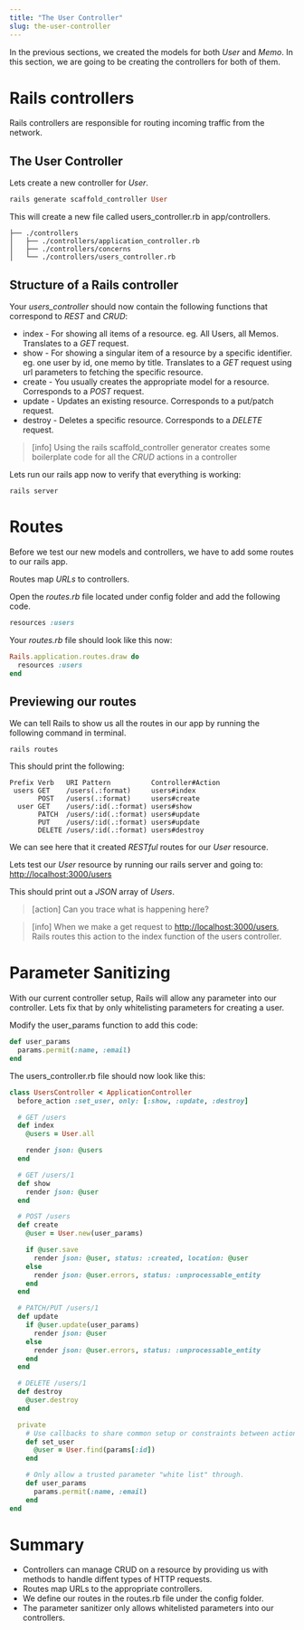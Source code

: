 ```yaml
---
title: "The User Controller"
slug: the-user-controller
---
```


In the previous sections, we created the models for both _User_ and _Memo_. In this section, we are going to be creating the controllers for both of them.

# Rails controllers

Rails controllers are responsible for routing incoming traffic from the network.

## The User Controller

Lets create a new controller for _User_.

```ruby
rails generate scaffold_controller User
```

This will create a new file called users_controller.rb in app/controllers.

```
├── ./controllers
│   ├── ./controllers/application_controller.rb
│   ├── ./controllers/concerns
│   └── ./controllers/users_controller.rb
```


## Structure of a Rails controller

Your _users_controller_ should now contain the following functions that correspond to _REST_ and _CRUD_:

- index - For showing all items of a resource. eg. All Users, all Memos. Translates to a _GET_ request.
- show - For showing a singular item of a resource by a specific identifier. eg. one user by id, one memo by title. Translates to a _GET_ request using url parameters to fetching the specific resource.
- create - You usually creates the appropriate model for a resource. Corresponds to a _POST_ request.
- update - Updates an existing resource. Corresponds to a put/patch request.
- destroy - Deletes a specific resource. Corresponds to a _DELETE_ request.

> [info]
> Using the rails scaffold_controller generator creates some boilerplate code for all the _CRUD_ actions in a controller
>

Lets run our rails app now to verify that everything is working:

```shell
rails server
```


# Routes

Before we test our new models and controllers, we have to add some routes to our rails app.

Routes map _URLs_ to controllers.

Open the _routes.rb_ file located under config folder and add the following code.

```ruby
resources :users
```

Your _routes.rb_ file should look like this now:

```ruby
Rails.application.routes.draw do
  resources :users
end
```

## Previewing our routes

We can tell Rails to show us all the routes in our app by running the following command in terminal.

```shell
rails routes
```

This should print the following:

```
Prefix Verb   URI Pattern          Controller#Action
 users GET    /users(.:format)     users#index
       POST   /users(.:format)     users#create
  user GET    /users/:id(.:format) users#show
       PATCH  /users/:id(.:format) users#update
       PUT    /users/:id(.:format) users#update
       DELETE /users/:id(.:format) users#destroy
```

We can see here that it created _RESTful_ routes for our _User_ resource.

Lets test our _User_ resource by running our rails server and going to:
 [http://localhost:3000/users](http://localhost:3000/users)

This should print out a _JSON_ array of _Users_.

> [action]
> Can you trace what is happening here?
>

<!--  -->

> [info]
> When we make a get request to [http://localhost:3000/users](http://localhost:3000/users), Rails routes this action to the index function of the users controller.
>

# Parameter Sanitizing

With our current controller setup, Rails will allow any parameter into our controller. Lets fix that by only whitelisting parameters for creating a user.

Modify the user_params function to add this code:

```ruby
def user_params
  params.permit(:name, :email)
end
```

The users_controller.rb file should now look like this:

```ruby
class UsersController < ApplicationController
  before_action :set_user, only: [:show, :update, :destroy]

  # GET /users
  def index
    @users = User.all

    render json: @users
  end

  # GET /users/1
  def show
    render json: @user
  end

  # POST /users
  def create
    @user = User.new(user_params)

    if @user.save
      render json: @user, status: :created, location: @user
    else
      render json: @user.errors, status: :unprocessable_entity
    end
  end

  # PATCH/PUT /users/1
  def update
    if @user.update(user_params)
      render json: @user
    else
      render json: @user.errors, status: :unprocessable_entity
    end
  end

  # DELETE /users/1
  def destroy
    @user.destroy
  end

  private
    # Use callbacks to share common setup or constraints between actions.
    def set_user
      @user = User.find(params[:id])
    end

    # Only allow a trusted parameter "white list" through.
    def user_params
      params.permit(:name, :email)
    end
end
```

# Summary

- Controllers can manage CRUD on a resource by providing us with methods to handle diffent types of HTTP requests.
- Routes map URLs to the appropriate controllers.
- We define our routes in the routes.rb file under the config folder.
- The parameter sanitizer only allows whitelisted parameters into our controllers.
